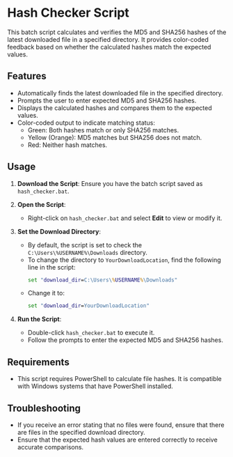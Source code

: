 # Hash Checker Script

This batch script calculates and verifies the MD5 and SHA256 hashes of the latest downloaded file in a specified directory. It provides color-coded feedback based on whether the calculated hashes match the expected values.

## Features

- Automatically finds the latest downloaded file in the specified directory.
- Prompts the user to enter expected MD5 and SHA256 hashes.
- Displays the calculated hashes and compares them to the expected values.
- Color-coded output to indicate matching status:
  - Green: Both hashes match or only SHA256 matches.
  - Yellow (Orange): MD5 matches but SHA256 does not match.
  - Red: Neither hash matches.

## Usage

1. **Download the Script**: Ensure you have the batch script saved as `hash_checker.bat`.

2. **Open the Script**:
   - Right-click on `hash_checker.bat` and select **Edit** to view or modify it.

3. **Set the Download Directory**:
   - By default, the script is set to check the `C:\Users\%USERNAME%\Downloads` directory. 
   - To change the directory to `YourDownloadLocation`, find the following line in the script:
     ```bat
     set "download_dir=C:\Users\%USERNAME%\Downloads"
     ```
   - Change it to:
     ```bat
     set "download_dir=YourDownloadLocation"
     ```

4. **Run the Script**:
   - Double-click `hash_checker.bat` to execute it.
   - Follow the prompts to enter the expected MD5 and SHA256 hashes.

## Requirements

- This script requires PowerShell to calculate file hashes. It is compatible with Windows systems that have PowerShell installed.

## Troubleshooting

- If you receive an error stating that no files were found, ensure that there are files in the specified download directory.
- Ensure that the expected hash values are entered correctly to receive accurate comparisons.
